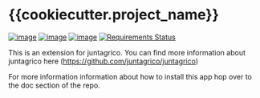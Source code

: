 # {{cookiecutter.project_name}}

[![image](https://github.com/juntagrico/{{cookiecutter.project_name}}/actions/workflows/juntagrico-ci.yml/badge.svg?branch=main&event=push)](https://github.com/juntagrico/{{cookiecutter.project_name}}/actions/workflows/juntagrico-ci.yml)
[![image](https://img.shields.io/github/last-commit/juntagrico/{{cookiecutter.project_name}}.svg)](https://github.com/juntagrico/{{cookiecutter.project_name}})
[![image](https://img.shields.io/github/commit-activity/y/juntagrico/{{cookiecutter.project_name}})](https://github.com/juntagrico/{{cookiecutter.project_name}})
[![Requirements Status](https://requires.io/github/juntagrico/{{cookiecutter.project_name}}/requirements.svg?branch=main)](https://requires.io/github/juntagrico/{{cookiecutter.project_name}}/requirements/?branch=main)

This is an extension for juntagrico. You can find more information about juntagrico here
(https://github.com/juntagrico/juntagrico)

For more information information about how to install this app hop over to the doc section of the repo.